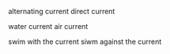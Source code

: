 
alternating current
direct current

water current
air current

swim with the current
siwm against the current